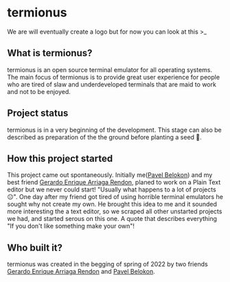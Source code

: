 # termionus

We are will eventually create a logo but for now you can look at this >\_

## What is termionus?

termionus is an open source terminal emulator for all operating systems.
The main focus of termionus is to provide great user experience for people who
are tired of slaw and underdeveloped terminals that are maid to work and not to be enjoyed.

## Project status

termionus is in a very beginning of the development. This stage can also be described as preparation of the the ground before planting a seed 🌱.

## How this project started

This project came out spontaneously. Initially me([Pavel Belokon](https://github.com/pbelokon)) and my best friend [Gerardo Enrique Arriaga Rendon](https://github.com/JerryHue), planed to work on a Plain Text editor but we never could start! "Usually what happens to a lot of projects😐". One day after my friend got tired of using
horrible terminal emulators he sought why not create my own. He brought this idea to me and it sounded more interesting the a text editor, so we scraped all other unstarted projects we had, and started serous on this one. A quote that describes everything "If you don't like something make your own"!

## Who built it?

termionus was created in the begging of spring of 2022 by two friends [Gerardo Enrique Arriaga Rendon](https://github.com/JerryHue) and [Pavel Belokon](https://github.com/pbelokon).
